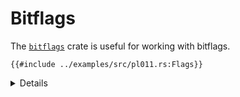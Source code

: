 # Bitflags

The [`bitflags`](https://crates.io/crates/bitflags) crate is useful for working
with bitflags.

```rust,editable,compile_fail
{{#include ../examples/src/pl011.rs:Flags}}
```

<details>

- The `bitflags!` macro creates a newtype something like `Flags(u16)`, along
  with a bunch of method implementations to get and set flags.
- We need to derive `FromBytes` and `IntoBytes` for use with `safe-mmio`, which
  we'll see on the next page.

</details>
